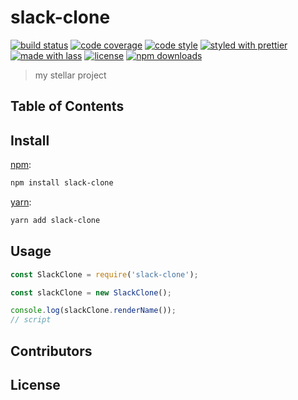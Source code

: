 # slack-clone

[![build status](https://img.shields.io/travis/com/CoderTousif/slack-clone.svg)](https://travis-ci.com/CoderTousif/slack-clone)
[![code coverage](https://img.shields.io/codecov/c/github/CoderTousif/slack-clone.svg)](https://codecov.io/gh/CoderTousif/slack-clone)
[![code style](https://img.shields.io/badge/code_style-XO-5ed9c7.svg)](https://github.com/sindresorhus/xo)
[![styled with prettier](https://img.shields.io/badge/styled_with-prettier-ff69b4.svg)](https://github.com/prettier/prettier)
[![made with lass](https://img.shields.io/badge/made_with-lass-95CC28.svg)](https://lass.js.org)
[![license](https://img.shields.io/github/license/CoderTousif/slack-clone.svg)](LICENSE)
[![npm downloads](https://img.shields.io/npm/dt/slack-clone.svg)](https://npm.im/slack-clone)

> my stellar project

## Table of Contents


## Install

[npm][]:

```sh
npm install slack-clone
```

[yarn][]:

```sh
yarn add slack-clone
```


## Usage

```js
const SlackClone = require('slack-clone');

const slackClone = new SlackClone();

console.log(slackClone.renderName());
// script
```


## Contributors


## License


##

[npm]: https://www.npmjs.com/

[yarn]: https://yarnpkg.com/

